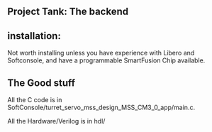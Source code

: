 ## Project Tank: The backend

## installation:
Not worth installing unless you have experience with Libero and Softconsole, and have a programmable SmartFusion Chip available. 

## The Good stuff
All the C code is in SoftConsole/turret_servo_mss_design_MSS_CM3_0_app/main.c.

All the Hardware/Verilog is in hdl/

